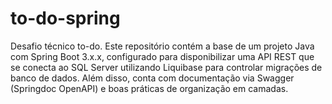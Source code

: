 # to-do-spring
Desafio técnico to-do. Este repositório contém a base de um projeto Java com Spring Boot 3.x.x, configurado para disponibilizar uma API REST que se conecta ao SQL Server utilizando Liquibase para controlar migrações de banco de dados. Além disso, conta com documentação via Swagger (Springdoc OpenAPI) e boas práticas de organização em camadas.

